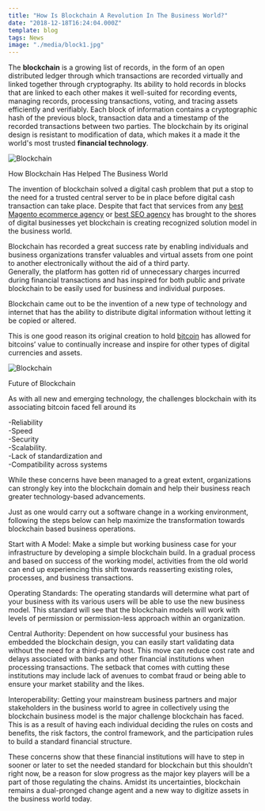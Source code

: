 ```yaml
---
title: "How Is Blockchain A Revolution In The Business World?"
date: "2018-12-18T16:24:04.000Z"
template: blog
tags: News
image: "./media/block1.jpg"
---
```


The **blockchain** is a growing list of records, in the form of an open distributed ledger through which transactions are recorded virtually
and linked together through cryptography. Its ability to hold records in blocks that are linked to each other makes it well-suited for
recording events, managing records, processing transactions, voting, and tracing assets efficiently and verifiably. 
Each block of information contains a cryptographic hash of the previous block, transaction data and a timestamp of the recorded
transactions between two parties. The blockchain by its original design is resistant to modification of data, which makes it a made it the
world's most trusted **financial technology**.

![Blockchain](media/block2.jpg)

<title-2>How Blockchain Has Helped The Business World</title-2>

The invention of blockchain solved a digital cash problem that put a stop to the need for a trusted central server to be in place before
digital cash transaction can take place. Despite that fact that services from any
[best Magento ecommerce agency](https://progostech.com/magento-development) or [best SEO agency](https://progostech.com/seo-agency/) has
brought to the shores of digital businesses yet blockchain is creating recognized solution model in the business world.

Blockchain has recorded a great success rate by enabling individuals and business organizations transfer valuables and virtual assets from
one point to another electronically without the aid of a third party.  
Generally, the platform has gotten rid of unnecessary charges incurred during financial transactions and has inspired for both public and
private blockchain to be easily used for business and individual purposes.

Blockchain came out to be the invention of a new type of technology and internet that has the ability to distribute digital information without letting it be copied or altered.

This is one good reason its original creation to hold [bitcoin](https://www.bitcoin.com/) has allowed for bitcoins’ value to continually
increase and inspire for other types of digital currencies and assets.

![Blockchain](media/block3.jpg)

<title-2>Future of Blockchain</title-2>

As with all new and emerging technology, the challenges blockchain with its associating bitcoin faced fell around its

-Reliability  
-Speed  
-Security  
-Scalability.  
-Lack of standardization and   
-Compatibility across systems  

While these concerns have been managed to a great extent, organizations can strongly key into the blockchain domain and help their business reach greater technology-based advancements.

Just as one would carry out a software change in a working environment, following the steps below can help maximize the transformation towards blockchain based business operations.

<title-3>Start with A Model:</title-3> Make a simple but working business case for your infrastructure by developing a simple blockchain build. In a gradual process and based on success of the working model, activities from the old world can end up experiencing this shift towards reasserting existing roles, processes, and business transactions.

<title-3>Operating Standards:</title-3> The operating standards will determine what part of your business with its various users will be able to use the new business model. This standard will see that the blockchain models will work with levels of permission or permission-less approach within an organization.

<title-3>Central Authority:</title-3> Dependent on how successful your business has embedded the blockchain design, you can easily start validating data without the need for a third-party host. This move can reduce cost rate and delays associated with banks and other financial institutions when processing transactions. The setback that comes with cutting these institutions may include lack of avenues to combat fraud or being able to ensure your market stability and the likes.

<title-3>Interoperability:</title-3> Getting your mainstream business partners and major stakeholders in the business world to agree in collectively using the blockchain business model is the major challenge blockchain has faced. This is as a result of having each individual deciding the rules on costs and benefits, the risk factors, the control framework, and the participation rules to build a standard financial structure.  

These concerns show that these financial institutions will have to step in sooner or later to set the needed standard for blockchain but this shouldn’t right now, be a reason for slow progress as the major key players will be a part of those regulating the chains. Amidst its uncertainties, blockchain remains a dual-pronged change agent and a new way to digitize assets in the business world today.
